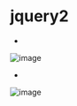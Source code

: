 # jquery2

-
![image](https://user-images.githubusercontent.com/54789601/113670956-b355e380-96f0-11eb-8247-e0ae0c5f2a2f.png)

-
![image](https://user-images.githubusercontent.com/54789601/113670961-b5b83d80-96f0-11eb-9460-a71e361ed576.png)
